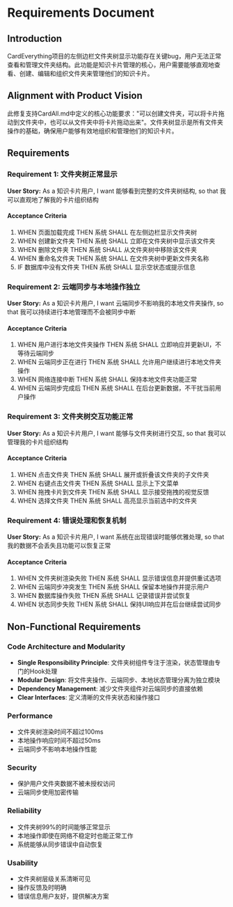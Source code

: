 # Requirements Document

## Introduction

CardEverything项目的左侧边栏文件夹树显示功能存在关键bug，用户无法正常查看和管理文件夹结构。此功能是知识卡片管理的核心，用户需要能够直观地查看、创建、编辑和组织文件夹来管理他们的知识卡片。

## Alignment with Product Vision

此修复支持CardAll.md中定义的核心功能要求："可以创建文件夹，可以将卡片拖动到文件夹中，也可以从文件夹中将卡片拖动出来"。文件夹树显示是所有文件夹操作的基础，确保用户能够有效地组织和管理他们的知识卡片。

## Requirements

### Requirement 1: 文件夹树正常显示

**User Story:** As a 知识卡片用户, I want 能够看到完整的文件夹树结构, so that 我可以直观地了解我的卡片组织结构

#### Acceptance Criteria
1. WHEN 页面加载完成 THEN 系统 SHALL 在左侧边栏显示文件夹树
2. WHEN 创建新文件夹 THEN 系统 SHALL 立即在文件夹树中显示该文件夹
3. WHEN 删除文件夹 THEN 系统 SHALL 从文件夹树中移除该文件夹
4. WHEN 重命名文件夹 THEN 系统 SHALL 在文件夹树中更新文件夹名称
5. IF 数据库中没有文件夹 THEN 系统 SHALL 显示空状态或提示信息

### Requirement 2: 云端同步与本地操作独立

**User Story:** As a 知识卡片用户, I want 云端同步不影响我的本地文件夹操作, so that 我可以持续进行本地管理而不会被同步中断

#### Acceptance Criteria
1. WHEN 用户进行本地文件夹操作 THEN 系统 SHALL 立即响应并更新UI，不等待云端同步
2. WHEN 云端同步正在进行 THEN 系统 SHALL 允许用户继续进行本地文件夹操作
3. WHEN 网络连接中断 THEN 系统 SHALL 保持本地文件夹功能正常
4. WHEN 云端同步完成后 THEN 系统 SHALL 在后台更新数据，不干扰当前用户操作

### Requirement 3: 文件夹树交互功能正常

**User Story:** As a 知识卡片用户, I want 能够与文件夹树进行交互, so that 我可以管理我的卡片组织结构

#### Acceptance Criteria
1. WHEN 点击文件夹 THEN 系统 SHALL 展开或折叠该文件夹的子文件夹
2. WHEN 右键点击文件夹 THEN 系统 SHALL 显示上下文菜单
3. WHEN 拖拽卡片到文件夹 THEN 系统 SHALL 显示接受拖拽的视觉反馈
4. WHEN 选择文件夹 THEN 系统 SHALL 高亮显示当前选中的文件夹

### Requirement 4: 错误处理和恢复机制

**User Story:** As a 知识卡片用户, I want 系统在出现错误时能够优雅处理, so that 我的数据不会丢失且功能可以恢复正常

#### Acceptance Criteria
1. WHEN 文件夹树渲染失败 THEN 系统 SHALL 显示错误信息并提供重试选项
2. WHEN 云端同步冲突发生 THEN 系统 SHALL 保留本地操作并提示用户
3. WHEN 数据库操作失败 THEN 系统 SHALL 记录错误并尝试恢复
4. WHEN 状态同步失败 THEN 系统 SHALL 保持UI响应并在后台继续尝试同步

## Non-Functional Requirements

### Code Architecture and Modularity
- **Single Responsibility Principle**: 文件夹树组件专注于渲染，状态管理由专门的Hook处理
- **Modular Design**: 将文件夹操作、云端同步、本地状态管理分离为独立模块
- **Dependency Management**: 减少文件夹组件对云端同步的直接依赖
- **Clear Interfaces**: 定义清晰的文件夹状态和操作接口

### Performance
- 文件夹树渲染时间不超过100ms
- 本地操作响应时间不超过50ms
- 云端同步不影响本地操作性能

### Security
- 保护用户文件夹数据不被未授权访问
- 云端同步使用加密传输

### Reliability
- 文件夹树99%的时间能够正常显示
- 本地操作即使在网络不稳定时也能正常工作
- 系统能够从同步错误中自动恢复

### Usability
- 文件夹树层级关系清晰可见
- 操作反馈及时明确
- 错误信息用户友好，提供解决方案